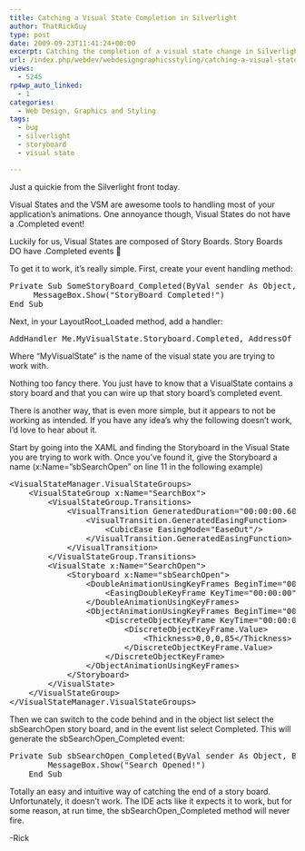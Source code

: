 ```yaml
---
title: Catching a Visual State Completion in Silverlight
author: ThatRickGuy
type: post
date: 2009-09-23T11:41:24+00:00
excerpt: Catching the completion of a visual state change in Silverlight 3
url: /index.php/webdev/webdesigngraphicsstyling/catching-a-visual-state-completion-in-si/
views:
  - 5245
rp4wp_auto_linked:
  - 1
categories:
  - Web Design, Graphics and Styling
tags:
  - bug
  - silverlight
  - storyboard
  - visual state

---
```

Just a quickie from the Silverlight front today. 

Visual States and the VSM are awesome tools to handling most of your application&#8217;s animations. One annoyance though, Visual States do not have a .Completed event!

Luckily for us, Visual States are composed of Story Boards. Story Boards DO have .Completed events 🙂

To get it to work, it&#8217;s really simple. First, create your event handling method:

<pre>Private Sub SomeStoryBoard_Completed(ByVal sender As Object, ByVal e As System.EventArgs) 
     MessageBox.Show("StoryBoard Completed!")
End Sub</pre>

Next, in your LayoutRoot_Loaded method, add a handler:

<pre>AddHandler Me.MyVisualState.Storyboard.Completed, AddressOf SomeStoryBoard_Completed</pre>

Where &#8220;MyVisualState&#8221; is the name of the visual state you are trying to work with.

Nothing too fancy there. You just have to know that a VisualState contains a story board and that you can wire up that story board&#8217;s completed event. 

There is another way, that is even more simple, but it appears to not be working as intended. If you have any idea&#8217;s why the following doesn&#8217;t work, I&#8217;d love to hear about it.

Start by going into the XAML and finding the Storyboard in the Visual State you are trying to work with. Once you&#8217;ve found it, give the Storyboard a name (x:Name=&#8221;sbSearchOpen&#8221; on line 11 in the following example)

<pre>&lt;VisualStateManager.VisualStateGroups&gt;
	&lt;VisualStateGroup x:Name="SearchBox"&gt;
		&lt;VisualStateGroup.Transitions&gt;
			&lt;VisualTransition GeneratedDuration="00:00:00.6000000"&gt;
				&lt;VisualTransition.GeneratedEasingFunction&gt;
					&lt;CubicEase EasingMode="EaseOut"/&gt;
				&lt;/VisualTransition.GeneratedEasingFunction&gt;
			&lt;/VisualTransition&gt;
		&lt;/VisualStateGroup.Transitions&gt;
		&lt;VisualState x:Name="SearchOpen"&gt;
			&lt;Storyboard x:Name="sbSearchOpen"&gt;
				&lt;DoubleAnimationUsingKeyFrames BeginTime="00:00:00" Duration="00:00:00.0010000" Storyboard.TargetName="grdSearch" Storyboard.TargetProperty="(FrameworkElement.Height)"&gt;
					&lt;EasingDoubleKeyFrame KeyTime="00:00:00" Value="85"/&gt;
				&lt;/DoubleAnimationUsingKeyFrames&gt;
				&lt;ObjectAnimationUsingKeyFrames BeginTime="00:00:00" Duration="00:00:00.0010000" Storyboard.TargetName="grdNavSearch" Storyboard.TargetProperty="(FrameworkElement.Margin)"&gt;
					&lt;DiscreteObjectKeyFrame KeyTime="00:00:00"&gt;
						&lt;DiscreteObjectKeyFrame.Value&gt;
							&lt;Thickness&gt;0,0,0,85&lt;/Thickness&gt;
						&lt;/DiscreteObjectKeyFrame.Value&gt;
					&lt;/DiscreteObjectKeyFrame&gt;
				&lt;/ObjectAnimationUsingKeyFrames&gt;
			&lt;/Storyboard&gt;
		&lt;/VisualState&gt;
	&lt;/VisualStateGroup&gt;
&lt;/VisualStateManager.VisualStateGroups&gt;</pre>

Then we can switch to the code behind and in the object list select the sbSearchOpen story board, and in the event list select Completed. This will generate the sbSearchOpen_Completed event:

<pre>Private Sub sbSearchOpen_Completed(ByVal sender As Object, ByVal e As System.EventArgs) Handles sbSearchOpen.Completed
        MessageBox.Show("Search Opened!")
    End Sub</pre>

Totally an easy and intuitive way of catching the end of a story board. Unfortunately, it doesn&#8217;t work. The IDE acts like it expects it to work, but for some reason, at run time, the sbSearchOpen_Completed method will never fire.

-Rick